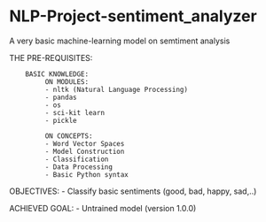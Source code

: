 # NLP-Project-sentiment_analyzer

A very basic machine-learning model on semtiment analysis



THE PRE-REQUISITES:
        
        BASIC KNOWLEDGE:
             ON MODULES:
             - nltk (Natural Language Processing)
             - pandas 
             - os
             - sci-kit learn
             - pickle
             
             ON CONCEPTS:
             - Word Vector Spaces
             - Model Construction
             - Classification
             - Data Processing
             - Basic Python syntax
             
OBJECTIVES:
        - Classify basic sentiments (good, bad, happy, sad,..)
        
ACHIEVED GOAL:
        - Untrained model (version 1.0.0)

